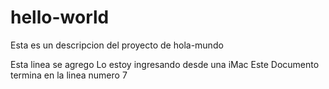 # hello-world
Esta es un descripcion del proyecto de hola-mundo

Esta linea se agrego
Lo estoy ingresando desde una iMac
Este Documento termina en la linea numero 7
